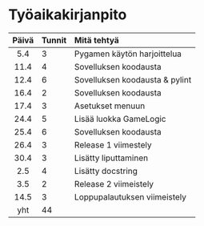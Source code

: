# Työaikakirjanpito
| Päivä | Tunnit | Mitä tehtyä |
| :----:| :----- | :---------- |
| 5.4   | 3      | Pygamen käytön harjoittelua      |
| 11.4  | 4      | Sovelluksen koodausta            |
| 12.4  | 6      | Sovelluksen koodausta & pylint   |
| 16.4  | 2      | Sovelluksen koodausta            |
| 17.4  | 3      | Asetukset menuun                 |
| 24.4  | 5      | Lisää luokka GameLogic           |
| 25.4  | 6      | Sovelluksen koodausta            |
| 26.4  | 3      | Release 1 viimestely             |
| 30.4  | 3      | Lisätty liputtaminen             |
| 2.5   | 4      | Lisätty docstring                |
| 3.5   | 2      | Release 2 viimeistely            |
| 14.5  | 3      | Loppupalautuksen viimeistely     |
| yht   | 44     |  |